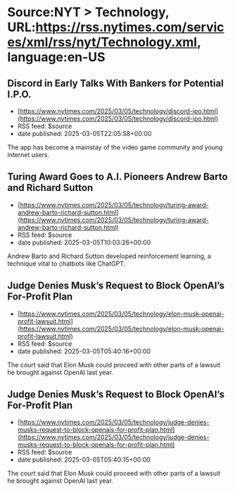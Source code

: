 # Source:NYT > Technology, URL:https://rss.nytimes.com/services/xml/rss/nyt/Technology.xml, language:en-US

## Discord in Early Talks With Bankers for Potential I.P.O.
 - [https://www.nytimes.com/2025/03/05/technology/discord-ipo.html](https://www.nytimes.com/2025/03/05/technology/discord-ipo.html)
 - RSS feed: $source
 - date published: 2025-03-05T22:05:58+00:00

The app has become a mainstay of the video game community and young internet users.

## Turing Award Goes to A.I. Pioneers Andrew Barto and Richard Sutton
 - [https://www.nytimes.com/2025/03/05/technology/turing-award-andrew-barto-richard-sutton.html](https://www.nytimes.com/2025/03/05/technology/turing-award-andrew-barto-richard-sutton.html)
 - RSS feed: $source
 - date published: 2025-03-05T10:03:26+00:00

Andrew Barto and Richard Sutton developed reinforcement learning, a technique vital to chatbots like ChatGPT.

## Judge Denies Musk’s Request to Block OpenAI’s For-Profit Plan
 - [https://www.nytimes.com/2025/03/05/technology/elon-musk-openai-profit-lawsuit.html](https://www.nytimes.com/2025/03/05/technology/elon-musk-openai-profit-lawsuit.html)
 - RSS feed: $source
 - date published: 2025-03-05T05:40:16+00:00

The court said that Elon Musk could proceed with other parts of a lawsuit he brought against OpenAI last year.

## Judge Denies Musk’s Request to Block OpenAI’s For-Profit Plan
 - [https://www.nytimes.com/2025/03/05/technology/judge-denies-musks-request-to-block-openais-for-profit-plan.html](https://www.nytimes.com/2025/03/05/technology/judge-denies-musks-request-to-block-openais-for-profit-plan.html)
 - RSS feed: $source
 - date published: 2025-03-05T05:40:15+00:00

The court said that Elon Musk could proceed with other parts of a lawsuit he brought against OpenAI last year.

